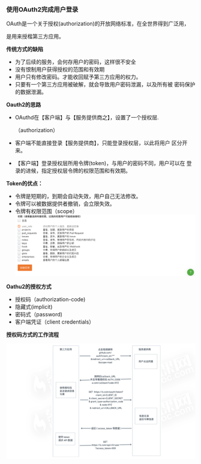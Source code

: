 ### 使用OAuth2完成用户登录

OAuth是一个关于授权(authorization)的开放网络标准，在全世界得到广泛用，

是用来授楷第三方应用。

**传统方式的缺陷**

* 为了后续的服务，会何存用户的密码，这样很不安全
* 没有恨制用户获得授权的范围和有效期
* 用户只有修改密码。才能收回赋予第三方应用的权力。
* 只要有一个第三方应用被破解，就会导致用户密码泄漏，以及所有被
  密码保护的数据泄漏。

**Oauth2的思路**

* OAuthd在【客户端】与【服务提供商之】，设置了一个授权层.

  （authorization）
* 客户端不能直接登录【服务提供商】，只能登录授权层，以此将用户
  区分开来。
* 【客户端】登录授权层所用令牌(token)，与用户的密码不同，用户可以在
  登录的进候，指定授权层令牌的权限范围和有效期。

**Token的优点：**

* 令牌是短期的，到期会自动失效，用户自己无法修改。
* 令牌可以被数据提供者撤销，会立限失效。
* 令牌有权限范围（scope）
  ![1666091675776](image/7-1介绍Oauth2的概念和基本流程/1666091675776.png)

**Oathu2的授权方式**

* 授权码（authorization-code)
* 隐藏式(implicit)
* 密码式（password)
* 客户端凭证（client credentials）

**授权码方式的工作流程**

![1666092517376](image/7-1介绍Oauth2的概念和基本流程/1666092517376.png)

